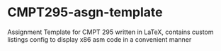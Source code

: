 # CMPT295-asgn-template
Assignment Template for CMPT 295 written in LaTeX, contains custom listings config to display x86 asm code in a convenient manner
